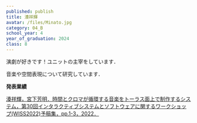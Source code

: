 ```yaml
---
published: publish
title: 湊祥輝
avatar: /files/Minato.jpg
category: 04_B
school_year: 4
year_of_graduation: 2024
class: 8
---
```

演劇が好きです！ユニットの主宰をしています．

音楽や空間表現について研究しています．

**発表業績**

[湊祥輝，宮下芳明．時間とクロマが循環する音楽をトーラス面上で制作するシステム，第30回インタラクティブシステムとソフトウェアに関するワークショップ(WISS2022)予稿集，pp.1-3，2022．](https://research.miyashita.com/papers/D269)